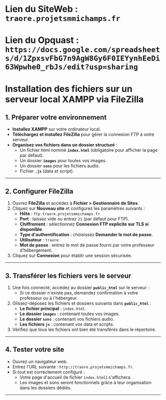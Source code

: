 # Lien du SiteWeb : `traore.projetsmmichamps.fr`
# Lien du Opquast : `https://docs.google.com/spreadsheets/d/1ZpxsvFbG7n9AgW8Gy6F0IEYynhEeDi63Wpwhe0_rbJs/edit?usp=sharing`



# Installation des fichiers sur un serveur local XAMPP via FileZilla

## 1. Préparer votre environnement

- **Installez XAMPP** sur votre ordinateur local.
- **Téléchargez et installez FileZilla** pour gérer la connexion FTP à votre serveur.
- **Organisez vos fichiers dans un dossier structuré** :
  - Un fichier html nommé **`index.html`** (obligatoire pour afficher la page par défaut).
  - Un dossier **`images`** pour toutes vos images.
  - Un dossier **`sons`** pour les fichiers audio.
  - Fichier **`.js`** (data et script).

---

## 2. Configurer FileZilla

1. Ouvrez **FileZilla** et accédez à **Fichier > Gestionnaire de Sites**.
2. Cliquez sur **Nouveau site** et configurez les paramètres suivants :
   - **Hôte** : `ftp.traore.projetsmmichamps.fr`
   - **Port** : laissez vide ou entrez `21` (par défaut pour FTP).
   - **Chiffrement** : sélectionnez **Connexion FTP explicite sur TLS si disponible**.
   - **Type d'authentification** : choisissez **Demander le mot de passe**.
   - **Utilisateur** : `traore`
   - **Mot de passe** : entrez le mot de passe fourni par votre professeur d’hébergement.
3. Cliquez sur **Connexion** pour établir une session sécurisée.

---

## 3. Transférer les fichiers vers le serveur

1. Une fois connecté, accédez au dossier **`public_html`** sur le serveur :
   - Si ce dossier n'existe pas, demandez confirmation à votre professeur ou à l'hébergeur.
2. Glissez-déposez les fichiers et dossiers suivants dans **`public_html`** :
   - **Le fichier principal** : `index.html`.
   - **Le dossier `images`** : contenant toutes vos images.
   - **Le dossier `sons`** : contenant vos fichiers audio.
   - **Les fichiers `js`** : contenant vos data et scripts.
3. Vérifiez que tous les fichiers ont bien été transférés dans le répertoire.

---

## 4. Tester votre site

- Ouvrez un navigateur web.
- Entrez l’URL suivante : `http://traore.projetsmmichamps.fr`.
- Si tout est correctement configuré :
  - Votre page d'accueil (le fichier `index.html`) s'affichera.
  - Les images et sons seront fonctionnels grâce à leur organisation dans les dossiers dédiés.

---

